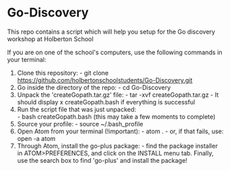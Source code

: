 # Go-Discovery
This repo contains a script which will help you setup for the Go discovery workshop at Holberton School

If you are on one of the school's computers, use the following commands in your terminal:

  1. Clone this repository:
    - git clone https://github.com/holbertonschoolstudents/Go-Discovery.git
  2. Go inside the directory of the repo:
    - cd Go-Discovery
  3. Unpack the 'createGopath.tar.gz' file:
    - tar -xvf createGopath.tar.gz
    - It should display x createGopath.bash if everything is successful
  4. Run the script file that was just unpacked:       
    - bash createGopath.bash (this may take a few moments to complete)
  5. Source your profile:
    - source ~/.bash_profile
  6. Open Atom from your terminal (!important):
    - atom .
    - or, if that fails, use: open -a atom
  7. Through Atom, install the go-plus package:
    - find the package installer in ATOM>PREFERENCES, and click on the INSTALL menu tab. Finally, use the search box to find 'go-plus' and install the package! 
